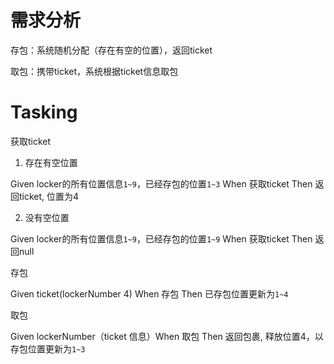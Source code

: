 # 需求分析
存包：系统随机分配（存在有空的位置），返回ticket

取包：携带ticket，系统根据ticket信息取包

# Tasking
获取ticket

1. 存在有空位置

Given locker的所有位置信息`1~9`，已经存包的位置`1~3` When 获取ticket Then 返回ticket, 位置为4

2. 没有空位置

Given locker的所有位置信息`1~9`，已经存包的位置`1~9` When 获取ticket Then 返回null

存包

Given ticket(lockerNumber 4) When 存包 Then 已存包位置更新为`1~4`

取包

Given lockerNumber（ticket 信息）When 取包 Then 返回包裹, 释放位置4，以存包位置更新为`1~3`
